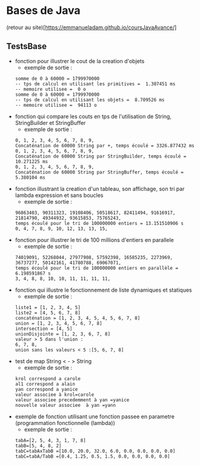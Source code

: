 # Bases de Java
(retour au site)[https://emmanueladam.github.io/coursJavaAvance/]

## TestsBase
- fonction pour illustrer le cout de la creation d'objets
  - exemple de sortie : 
  ```
  somme de 0 à 60000 = 1799970000
  -- tps de calcul en utilisant les primitives =  1.307451 ms
  -- memoire utilisee =  0 o
  somme de 0 à 60000 = 1799970000
  -- tps de calcul en utilisant les objets =  8.709526 ms
  -- memoire utilisee =  94113 o 
- fonction qui compare les couts en tps de l'utilisation de String, StringBuilder et StringBuffer
  - exemple de sortie : 
  ```
  0, 1, 2, 3, 4, 5, 6, 7, 8, 9, 
  Concaténation de 60000 String par +, temps écoulé = 3326.877432 ms
  0, 1, 2, 3, 4, 5, 6, 7, 8, 9, 
  Concaténation de 60000 String par StringBuilder, temps écoulé = 10.271225 ms
  0, 1, 2, 3, 4, 5, 6, 7, 8, 9, 
  Concaténation de 60000 String par StringBuffer, temps écoulé = 5.380104 ms

- fonction illustrant la creation d'un tableau, son affichage, son tri par lambda expression et sans boucles
  - exemple de sortie :
  ```
  96863403, 90311323, 19108406, 50518617, 82411494, 91616917, 21814790, 49344932, 93615853, 75765243, 
  temps écoulé pour le tri de 100000000 entiers = 13.151510906 s
  0, 4, 7, 8, 9, 10, 12, 13, 13, 15, 
- fonction pour illustrer le tri de 100 millions d'entiers en parallele
  - exemple de sortie :
  ```
  74019091, 52268044, 27977908, 57592398, 16585235, 2273969, 36737277, 50142161, 41780788, 69067071, 
  temps écoulé pour le tri de 100000000 entiers en parallèle = 6.198591867 s
  3, 4, 8, 8, 10, 10, 11, 11, 11, 11, 
- fonction qui illustre le fonctionnement de liste dynamiques et statiques
  - exemple de sortie :
  ```
  liste1 = [1, 2, 3, 4, 5]
  liste2 = [4, 5, 6, 7, 8]
  concaténation = [1, 2, 3, 4, 5, 4, 5, 6, 7, 8]
  union = [1, 2, 3, 4, 5, 6, 7, 8]
  intersection = [4, 5]
  unionDisjointe = [1, 2, 3, 6, 7, 8]
  valeur > 5 dans l'union :
  6, 7, 8, 
  union sans les valeurs < 5 :[5, 6, 7, 8]
- test de map String < - > String
  - exemple de sortie :
  ```
  krol correspond a carole
  al1 correspond a alain
  yan correspond a yanice
  valeur associee à krol=carole
  valeur associee precedemment à yan =yanice
  nouvelle valeur associee  à yan =yann
- exemple de fonction utilisant une fonction passee en parametre (programmation fonctionnelle (lambda))
  - exemple de sortie :
  ```
  tabA=[2, 5, 4, 3, 1, 7, 8]
  tabB=[5, 4, 8, 2] 
  tabC=tabAxTabB =[10.0, 20.0, 32.0, 6.0, 0.0, 0.0, 0.0, 0.0]
  tabC=tabA/TabB =[0.4, 1.25, 0.5, 1.5, 0.0, 0.0, 0.0, 0.0]

